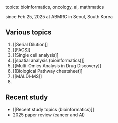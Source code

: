 topics: bioinformatics, oncology, ai, mathmatics

since Feb 25, 2025
at ABMRC in Seoul, South Korea


## Various topics
1. [[Serial Dilution]]
2. [[FACS]]
3. [[Single cell analysis]]
4. [[spatial analysis (bioinformatics)]]
5. [[Multi-Omics Analysis in Drug Discovery]]
6. [[Biological Pathway cheatsheet]]
7. [[MALDI-MS]]
8. 

## Recent study
- [[Recent study topics (bioinformatics)]]
- 2025 paper review (cancer and AI)

